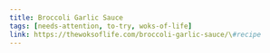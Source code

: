 ```yaml
---
title: Broccoli Garlic Sauce
tags: [needs-attention, to-try, woks-of-life]
link: https://thewoksoflife.com/broccoli-garlic-sauce/\#recipe
---
```


